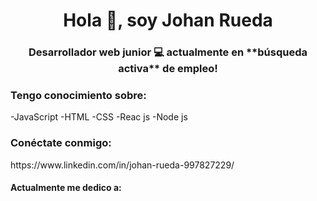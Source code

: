 <h1 align="center">Hola 👋, soy Johan Rueda</h1>
<h3 align="center">Desarrollador web junior 💻 actualmente en **búsqueda activa** de empleo!</h3>

<h3 align ="left">Tengo conocimiento sobre:</h3>
-JavaScript
-HTML
-CSS
-Reac js
-Node js
<h3 align ="left">Conéctate conmigo:</h3>
https://www.linkedin.com/in/johan-rueda-997827229/

#### Actualmente me dedico a:

